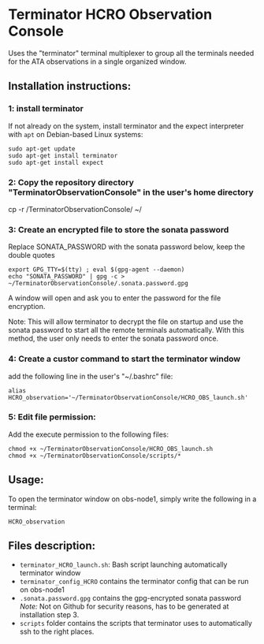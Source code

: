 # Terminator HCRO Observation Console

Uses the "terminator" terminal multiplexer to group all the terminals needed for the ATA observations in a single organized window.

## Installation instructions:
### 1: install terminator
If not already on the system, install terminator and the expect interpreter with `apt` on Debian-based Linux systems:
```
sudo apt-get update
sudo apt-get install terminator
sudo apt-get install expect
```


### 2: Copy the repository directory "TerminatorObservationConsole" in the user's home directory
cp -r <PATH DOWNLOADED REPO>/TerminatorObservationConsole/ ~/


### 3: Create an encrypted file to store the sonata password
Replace SONATA_PASSWORD with the sonata password below, keep the double quotes
```
export GPG_TTY=$(tty) ; eval $(gpg-agent --daemon)
echo "SONATA_PASSWORD" | gpg -c > ~/TerminatorObservationConsole/.sonata.password.gpg
```
A window will open and ask you to enter the password for the file encryption.

Note: This will allow terminator to decrypt the file on startup and use the sonata password to start all the remote terminals automatically. With this method, the user only needs to enter the sonata password once.


### 4: Create a custor command to start the terminator window
add the following line in the user's "~/.bashrc" file:
```
alias HCRO_observation='~/TerminatorObservationConsole/HCRO_OBS_launch.sh'
```


### 5: Edit file permission:
Add the execute permission to the following files:
```
chmod +x ~/TerminatorObservationConsole/HCRO_OBS_launch.sh
chmod +x ~/TerminatorObservationConsole/scripts/*
```


## Usage:
To open the terminator window on obs-node1, simply write the following in a terminal:
```
HCRO_observation
```

## Files description:
- `terminator_HCRO_launch.sh`: Bash script launching automatically terminator window  
- `terminator_config_HCRO` contains the terminator config that can be run on obs-node1  
- `.sonata.password.gpg` contains the gpg-encrypted sonata password *Note:* Not on Github for security reasons, has to be generated at installation step 3.  
- `scripts` folder contains the scripts that terminator uses to automatically ssh to the right places.  

